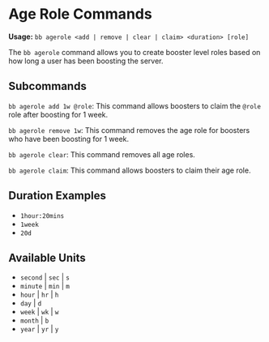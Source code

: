 # Age Role Commands

**Usage:** `bb agerole <add | remove | clear | claim> <duration> [role]`

The `bb agerole` command allows you to create booster level roles based on how long a user has been boosting the server.

## Subcommands

`bb agerole add 1w @role`: This command allows boosters to claim the `@role` role after boosting for 1 week.

`bb agerole remove 1w`: This command removes the age role for boosters who have been boosting for 1 week.

`bb agerole clear`: This command removes all age roles.

`bb agerole claim`: This command allows boosters to claim their age role.

## Duration Examples

- `1hour:20mins`
- `1week`
- `20d`

## Available Units

- `second` | `sec` | `s`
- `minute` | `min` | `m`
- `hour` | `hr` | `h`
- `day` | `d`
- `week` | `wk` | `w`
- `month` | `b`
- `year` | `yr` | `y`
